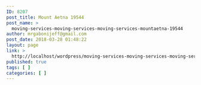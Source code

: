 ```yaml
---
ID: 8207
post_title: Mount Aetna 19544
post_name: >
  moving-services-moving-services-moving-services-mountaetna-19544
author: mrgabonijeff@gmail.com
post_date: 2018-03-28 01:48:22
layout: page
link: >
  http://localhost/wordpress/moving-services-moving-services-moving-services-mountaetna-19544/
published: true
tags: [ ]
categories: [ ]
---
```

